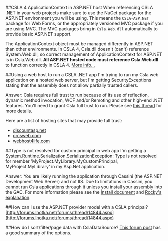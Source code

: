 ##CSLA 4 ApplicationContext in ASP.NET host
When referencing CSLA .NET in your web projects make sure to use the NuGet package for the ASP.NET environment you will be using. This means the `CSLA-ASP.NET` package for Web Forms, or the appropriately versioned MVC package if you are using MVC. The MVC packages bring in `Csla.Web.dll` automatically to provide basic ASP.NET support.

The ApplicationContext object must be managed differently in ASP.NET than other environments. In CSLA 4, Csla.dll doesn't (can't) reference System.Web.dll, so correct management of ApplicationContext for ASP.NET is in Csla.Web.dll. **All ASP.NET hosted code must reference Csla.Web.dll** to function correctly in CSLA 4. [More info...](http://forums.lhotka.net/forums/t/9583.aspx)

##Using a web host to run a CSLA .NET app
I'm trying to run my Csla web application on a hosted web server, but I'm getting SecurityExceptions stating that the assembly does not allow partially trusted callers.

Answer:  Csla requires full trust to run because of its use of reflection, dynamic method invocation, WCF and/or Remoting and other high-end .NET features.  You'll need to grant Csla full trust to run.  Please see [this thread](http://forums.lhotka.net/forums/thread/4401.aspx) for more details.

Here are a list of hosting sites that may provide full trust:

* [discountasp.net](http://discountasp.net)<br>
* [orcsweb.com](http://www.orcsweb.com/)<br>
* [webhost4life.com](http://www.webhost4life.com)

##Type is not resolved for custom principal in web app
I'm getting a System.Runtime.Serialization.SerializationException: Type is not resolved for member 'MyProject.MyLibrary.MyCustomPrincipal, MyProject.MyLibrary' in my Asp.Net application.

Answer:  You are likely running the application through Cassini (the ASP.NET Development Web Server) and not IIS.  Due to limitations in Cassini, you cannot run Csla applications through it unless you install your assembly into the GAC.  For more information please see the [Install document](http://www.lhotka.net/cslanet/download.aspx) and [Rocky's explanation](http://www.lhotka.net/weblog/UpdateOnMyStrugglesWithTheASPNETDevelopmentServer.aspx).

##How can I use the ASP.NET provider model with a CSLA principal?
[http://forums.lhotka.net/forums/thread/14844.aspx](http://forums.lhotka.net/forums/thread/14844.aspx)

##How do I sort/filter/page data with CslaDataSource?
[This forum post](http://forums.lhotka.net/forums/permalink/38265/38265/ShowThread.aspx#38265) has a good summary of the options.